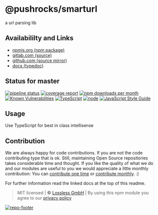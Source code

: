 # @pushrocks/smarturl
a url parsing lib

## Availabililty and Links
* [npmjs.org (npm package)](https://www.npmjs.com/package/@pushrocks/smarturl)
* [gitlab.com (source)](https://gitlab.com/pushrocks/smarturl)
* [github.com (source mirror)](https://github.com/pushrocks/smarturl)
* [docs (typedoc)](https://pushrocks.gitlab.io/smarturl/)

## Status for master
[![pipeline status](https://gitlab.com/pushrocks/smarturl/badges/master/pipeline.svg)](https://gitlab.com/pushrocks/smarturl/commits/master)
[![coverage report](https://gitlab.com/pushrocks/smarturl/badges/master/coverage.svg)](https://gitlab.com/pushrocks/smarturl/commits/master)
[![npm downloads per month](https://img.shields.io/npm/dm/@pushrocks/smarturl.svg)](https://www.npmjs.com/package/@pushrocks/smarturl)
[![Known Vulnerabilities](https://snyk.io/test/npm/@pushrocks/smarturl/badge.svg)](https://snyk.io/test/npm/@pushrocks/smarturl)
[![TypeScript](https://img.shields.io/badge/TypeScript->=%203.x-blue.svg)](https://nodejs.org/dist/latest-v10.x/docs/api/)
[![node](https://img.shields.io/badge/node->=%2010.x.x-blue.svg)](https://nodejs.org/dist/latest-v10.x/docs/api/)
[![JavaScript Style Guide](https://img.shields.io/badge/code%20style-prettier-ff69b4.svg)](https://prettier.io/)

## Usage

Use TypeScript for best in class intellisense

## Contribution

We are always happy for code contributions. If you are not the code contributing type that is ok. Still, maintaining Open Source repositories takes considerable time and thought. If you like the quality of what we do and our modules are useful to you we would appreciate a little monthly contribution: You can [contribute one time](https://lossless.link/contribute-onetime) or [contribute monthly](https://lossless.link/contribute). :)

For further information read the linked docs at the top of this readme.

> MIT licensed | **&copy;** [Lossless GmbH](https://lossless.gmbh)
| By using this npm module you agree to our [privacy policy](https://lossless.gmbH/privacy)

[![repo-footer](https://lossless.gitlab.io/publicrelations/repofooter.svg)](https://maintainedby.lossless.com)
